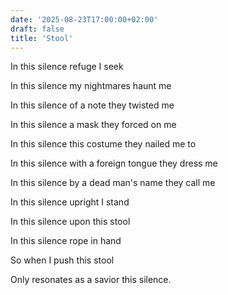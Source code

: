 ```yaml
---
date: '2025-08-23T17:00:00+02:00'
draft: false
title: 'Stool'
---
```


In this silence refuge I seek

In this silence my nightmares haunt me

In this silence of a note they twisted me

In this silence a mask they forced on me

In this silence this costume they nailed me to

In this silence with a foreign tongue they dress me

In this silence by a dead man's name they call me

In this silence upright I stand

In this silence upon this stool

In this silence rope in hand

So when I push this stool

Only resonates as a savior this silence.